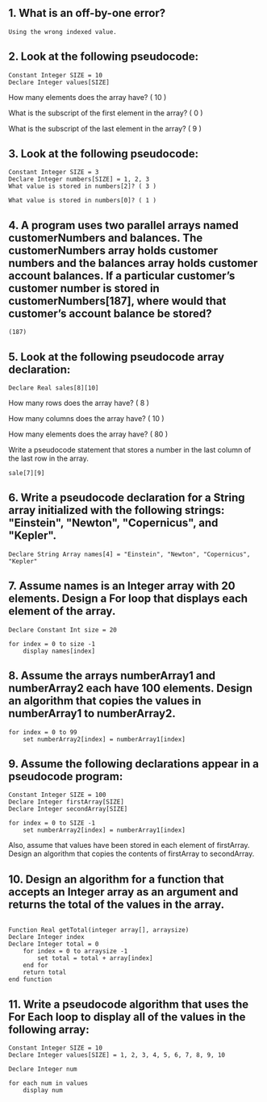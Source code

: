 ## 1. What is an off-by-one error?
```
Using the wrong indexed value.
```
## 2.  Look at the following pseudocode:
```
Constant Integer SIZE = 10
Declare Integer values[SIZE]
```
How many elements does the array have? ( 10 )

What is the subscript of the first element in the array? ( 0 )

What is the subscript of the last element in the array? ( 9 )

## 3. Look at the following pseudocode:
```
Constant Integer SIZE = 3
Declare Integer numbers[SIZE] = 1, 2, 3
What value is stored in numbers[2]? ( 3 )

What value is stored in numbers[0]? ( 1 )
```

## 4. A program uses two parallel arrays named customerNumbers and balances. The customerNumbers array holds customer numbers and the balances array holds customer account balances. If a particular customer’s customer number is stored in customerNumbers[187], where would that customer’s account balance be stored? 
```
(187)
```

## 5. Look at the following pseudocode array declaration:
```
Declare Real sales[8][10]
```
How many rows does the array have? ( 8 )

How many columns does the array have? ( 10 )

How many elements does the array have? ( 80 )

Write a pseudocode statement that stores a number in the last column of the last row in the array.
```
sale[7][9]
```

##  6. Write a pseudocode declaration for a String array initialized with the following strings: "Einstein", "Newton", "Copernicus", and "Kepler".
```
Declare String Array names[4] = "Einstein", "Newton", "Copernicus", "Kepler"
```

## 7. Assume names is an Integer array with 20 elements. Design a For loop that displays each element of the array.
```
Declare Constant Int size = 20

for index = 0 to size -1
    display names[index]
```

## 8. Assume the arrays numberArray1 and numberArray2 each have 100 elements. Design an algorithm that copies the values in numberArray1 to numberArray2.
```
for index = 0 to 99
    set numberArray2[index] = numberArray1[index]
```


## 9. Assume the following declarations appear in a pseudocode program:
```
Constant Integer SIZE = 100
Declare Integer firstArray[SIZE]
Declare Integer secondArray[SIZE]

for index = 0 to SIZE -1
    set numberArray2[index] = numberArray1[index]
```
Also, assume that values have been stored in each element of firstArray. Design an algorithm that copies the contents of firstArray to secondArray.

## 10. Design an algorithm for a function that accepts an Integer array as an argument and returns the total of the values in the array.
```

Function Real getTotal(integer array[], arraysize)
Declare Integer index
Declare Integer total = 0
    for index = 0 to arraysize -1
        set total = total + array[index]
    end for
    return total
end function
```

## 11. Write a pseudocode algorithm that uses the For Each loop to display all of the values in the following array:
```
Constant Integer SIZE = 10
Declare Integer values[SIZE] = 1, 2, 3, 4, 5, 6, 7, 8, 9, 10

Declare Integer num

for each num in values
    display num
```




